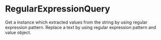 # RegularExpressionQuery
Get a instance which extracted values from the string by using regular expression pattern. Replace a text by using regular expression pattern and value object.
